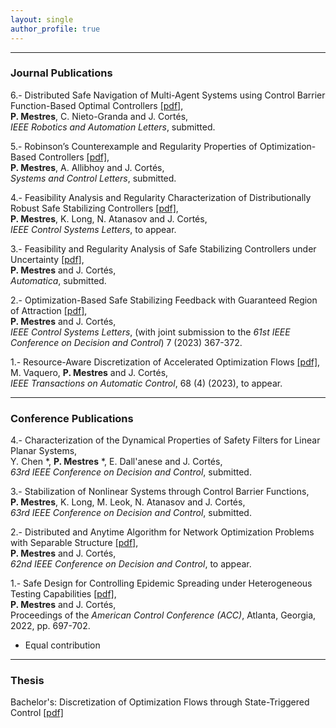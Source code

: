 ```yaml
---
layout: single
author_profile: true
---
```


---

### Journal Publications

6.- Distributed Safe Navigation of Multi-Agent Systems using Control Barrier Function-Based Optimal Controllers [[pdf]](/assets/publications/DistributedCBFs_RALICRA23.pdf), <br />
**P. Mestres**, C. Nieto-Granda and J. Cortés, <br />
*IEEE Robotics and Automation Letters*, submitted.

5.- Robinson’s Counterexample and Regularity Properties of Optimization-Based Controllers [[pdf]](/assets/publications/Robinson-2.pdf), <br />
**P. Mestres**, A. Allibhoy and J. Cortés, <br />
*Systems and Control Letters*, submitted.

4.- Feasibility Analysis and Regularity Characterization of Distributionally Robust Safe Stabilizing Controllers [[pdf]](/assets/publications/CLF-CBF-DRO.pdf), <br />
**P. Mestres**, K. Long, N. Atanasov and J. Cortés, <br />
*IEEE Control Systems Letters*, to appear.

3.- Feasibility and Regularity Analysis of Safe Stabilizing Controllers under Uncertainty [[pdf]](https://arxiv.org/pdf/2301.04603.pdf), <br />
**P. Mestres** and J. Cortés, <br />
*Automatica*, submitted.

2.- Optimization-Based Safe Stabilizing Feedback with Guaranteed Region of Attraction [[pdf]](https://arxiv.org/pdf/2203.12550.pdf), <br />
**P. Mestres** and J. Cortés, <br />
*IEEE Control Systems Letters*, (with joint submission to the *61st IEEE Conference on Decision and Control*) 7 (2023) 367-372.

1.- Resource-Aware Discretization of Accelerated Optimization Flows [[pdf]](https://arxiv.org/abs/2009.09135), <br />
M. Vaquero, **P. Mestres** and J. Cortés, <br />
*IEEE Transactions on Automatic Control*, 68 (4) (2023), to appear.

---

### Conference Publications
4.- Characterization of the Dynamical Properties of Safety Filters for Linear Planar Systems, <br />
Y. Chen *, **P. Mestres** *, E. Dall'anese and J. Cortés, <br />
*63rd IEEE Conference on Decision and Control*, submitted.

3.- Stabilization of Nonlinear Systems through Control Barrier Functions, <br />
**P. Mestres**, K. Long, M. Leok, N. Atanasov and J. Cortés, <br />
*63rd IEEE Conference on Decision and Control*, submitted.

2.- Distributed and Anytime Algorithm for Network Optimization Problems with Separable Structure [[pdf]](/assets/publications/2023f_DistributedAnytime.pdf), <br />
**P. Mestres** and J. Cortés, <br />
*62nd IEEE Conference on Decision and Control*, to appear.

1.- Safe Design for Controlling Epidemic Spreading under Heterogeneous Testing Capabilities [[pdf]](/assets/publications/2021_MeCo-acc.pdf), <br />
**P. Mestres** and J. Cortés, <br />
Proceedings of the *American Control Conference (ACC)*, Atlanta, Georgia, 2022, pp. 697-702.

* Equal contribution

---

### Thesis

Bachelor's: Discretization of Optimization Flows through State-Triggered Control [[pdf]](assets/publications/memoria.pdf)
